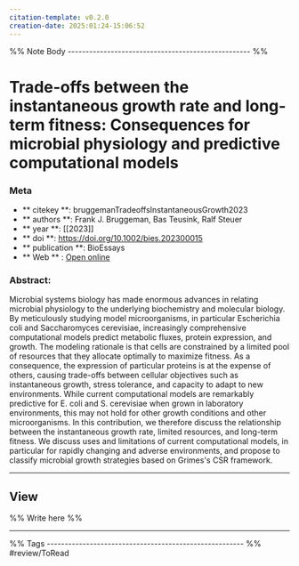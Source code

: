 ```yaml
---
citation-template: v0.2.0
creation-date: 2025:01:24-15:06:52
---
```


%% Note Body --------------------------------------------------- %%
# Trade-offs between the instantaneous growth rate and long-term fitness: Consequences for microbial physiology and predictive computational models

### Meta
- ** citekey **: bruggemanTradeoffsInstantaneousGrowth2023
- ** authors **: Frank J. Bruggeman, Bas Teusink, Ralf Steuer
- ** year **: [[2023]]
- ** doi **: https://doi.org/10.1002/bies.202300015
- ** publication **: BioEssays
- ** Web ** : [Open online](https://onlinelibrary.wiley.com/doi/abs/10.1002/bies.202300015)


### Abstract:
Microbial systems biology has made enormous advances in relating microbial physiology to the underlying biochemistry and molecular biology. By meticulously studying model microorganisms, in particular Escherichia coli and Saccharomyces cerevisiae, increasingly comprehensive computational models predict metabolic fluxes, protein expression, and growth. The modeling rationale is that cells are constrained by a limited pool of resources that they allocate optimally to maximize fitness. As a consequence, the expression of particular proteins is at the expense of others, causing trade-offs between cellular objectives such as instantaneous growth, stress tolerance, and capacity to adapt to new environments. While current computational models are remarkably predictive for E. coli and S. cerevisiae when grown in laboratory environments, this may not hold for other growth conditions and other microorganisms. In this contribution, we therefore discuss the relationship between the instantaneous growth rate, limited resources, and long-term fitness. We discuss uses and limitations of current computational models, in particular for rapidly changing and adverse environments, and propose to classify microbial growth strategies based on Grimes's CSR framework.

___

## View

%% Write here %%





___
%% Tags  ------------------------------------------------------- %%
#review/ToRead